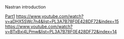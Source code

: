 

Nastran introduction 

[Part1](https://www.youtube.com/watch?v=Nk7Dtf0L8Gs&list=PL3A7B78F0E428DF72&index=16)
https://www.youtube.com/watch?v=aDHX5SWc7n4&list=PL3A7B78F0E428DF72&index=15
https://www.youtube.com/watch?v=BTxBxi4LPmw&list=PL3A7B78F0E428DF72&index=14
